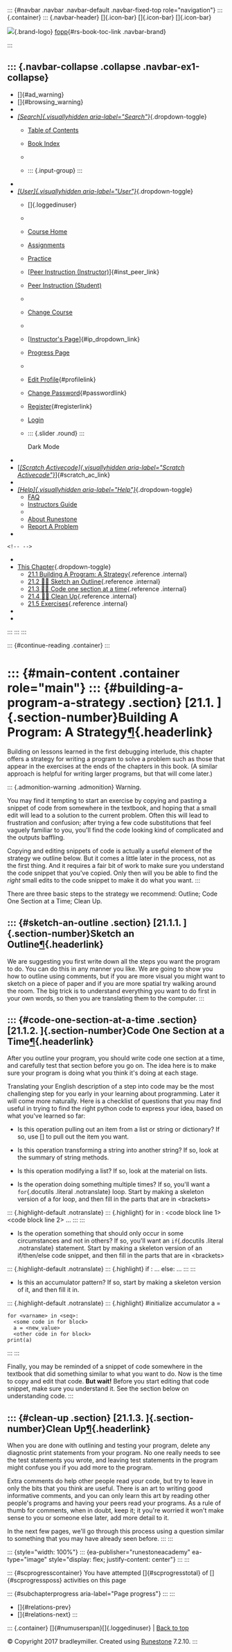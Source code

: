 ::: {#navbar .navbar .navbar-default .navbar-fixed-top role="navigation"}
::: {.container}
::: {.navbar-header}
[]{.icon-bar} []{.icon-bar} []{.icon-bar}

<div>

[![](../_static/img/RAIcon.png)](/runestone/default/user/login){.brand-logo}
[fopp](../index.html){#rs-book-toc-link .navbar-brand}

</div>
:::

::: {.navbar-collapse .collapse .navbar-ex1-collapse}
-   
-   []{#ad_warning}
-   []{#browsing_warning}
-   
-   [*[Search]{.visuallyhidden
    aria-label="Search"}*](#){.dropdown-toggle}
    -   [Table of Contents](../index.html)

    -   [Book Index](../genindex.html)

    -   

    -   ::: {.input-group}
        :::
-   
-   [*[User]{.visuallyhidden aria-label="User"}*](#){.dropdown-toggle}
    -   []{.loggedinuser}

    -   

    -   [Course Home](/ns/course/index)

    -   [Assignments](/assignment/student/chooseAssignment)

    -   [Practice](/runestone/assignments/practice)

    -   [[Peer Instruction
        (Instructor)](/runestone/peer/instructor.html)]{#inst_peer_link}

    -   [Peer Instruction (Student)](/runestone/peer/student.html)

    -   

    -   [Change Course](/runestone/default/courses)

    -   

    -   [[Instructor\'s
        Page](/runestone/admin/index)]{#ip_dropdown_link}

    -   [Progress Page](/runestone/dashboard/studentreport)

    -   

    -   [Edit Profile](/runestone/default/user/profile){#profilelink}

    -   [Change
        Password](/runestone/default/user/change_password){#passwordlink}

    -   [Register](/runestone/default/user/register){#registerlink}

    -   [Login](#)

    -   ::: {.slider .round}
        :::

        Dark Mode
-   
-   [[*[Scratch Activecode]{.visuallyhidden
    aria-label="Scratch Activecode"}*](javascript:runestoneComponents.popupScratchAC())]{#scratch_ac_link}
-   
-   [*[Help]{.visuallyhidden aria-label="Help"}*](#){.dropdown-toggle}
    -   [FAQ](http://runestoneinteractive.org/pages/faq.html)
    -   [Instructors Guide](https://guide.runestone.academy)
    -   
    -   [About Runestone](http://runestoneinteractive.org)
    -   [Report A
        Problem](/runestone/default/reportabug?course=fopp&page=TheStrategy)
-   

```{=html}
<!-- -->
```
-   
-   [This Chapter](../index.html){.dropdown-toggle}
    -   [21.1 Building A Program: A
        Strategy](TheStrategy.html){.reference .internal}
    -   [21.2 👩‍💻 Sketch an Outline](WPSketchanOutline.html){.reference
        .internal}
    -   [21.3 👩‍💻 Code one section at a
        time](WPCodeSectionataTime.html){.reference .internal}
    -   [21.4 👩‍💻 Clean Up](WPCleanCode.html){.reference .internal}
    -   [21.5 Exercises](Exercises.html){.reference .internal}
-   
-   
:::
:::
:::

::: {#continue-reading .container}
:::

::: {#main-content .container role="main"}
::: {#building-a-program-a-strategy .section}
[21.1. ]{.section-number}Building A Program: A Strategy[¶](#building-a-program-a-strategy "Permalink to this heading"){.headerlink}
===================================================================================================================================

Building on lessons learned in the first debugging interlude, this
chapter offers a strategy for writing a program to solve a problem such
as those that appear in the exercises at the ends of the chapters in
this book. (A similar approach is helpful for writing larger programs,
but that will come later.)

::: {.admonition-warning .admonition}
Warning.

You may find it tempting to start an exercise by copying and pasting a
snippet of code from somewhere in the textbook, and hoping that a small
edit will lead to a solution to the current problem. Often this will
lead to frustration and confusion; after trying a few code substitutions
that feel vaguely familiar to you, you'll find the code looking kind of
complicated and the outputs baffling.

Copying and editing snippets of code is actually a useful element of the
strategy we outline below. But it comes a little later in the process,
not as the first thing. And it requires a fair bit of work to make sure
you understand the code snippet that you've copied. Only then will you
be able to find the *right* small edits to the code snippet to make it
do what you want.
:::

There are three basic steps to the strategy we recommend: Outline; Code
One Section at a Time; Clean Up.

::: {#sketch-an-outline .section}
[21.1.1. ]{.section-number}Sketch an Outline[¶](#sketch-an-outline "Permalink to this heading"){.headerlink}
------------------------------------------------------------------------------------------------------------

We are suggesting you first write down all the steps you want the
program to do. You can do this in any manner you like. We are going to
show you how to outline using comments, but if you are more visual you
might want to sketch on a piece of paper and if you are more spatial try
walking around the room. The big trick is to understand everything you
want to do first in your own words, so then you are translating them to
the computer.
:::

::: {#code-one-section-at-a-time .section}
[21.1.2. ]{.section-number}Code One Section at a Time[¶](#code-one-section-at-a-time "Permalink to this heading"){.headerlink}
------------------------------------------------------------------------------------------------------------------------------

After you outline your program, you should write code one section at a
time, and carefully test that section before you go on. The idea here is
to make sure your program is doing what you think it's doing at each
stage.

Translating your English description of a step into code may be the most
challenging step for you early in your learning about programming. Later
it will come more naturally. Here is a checklist of questions that you
may find useful in trying to find the right python code to express your
idea, based on what you've learned so far:

-   Is this operation pulling out an item from a list or string or
    dictionary? If so, use \[\] to pull out the item you want.

-   Is this operation transforming a string into another string? If so,
    look at the summary of string methods.

-   Is this operation modifying a list? If so, look at the material on
    lists.

-   Is the operation doing something multiple times? If so, you'll want
    a `for`{.docutils .literal .notranslate} loop. Start by making a
    skeleton version of a for loop, and then fill in the parts that are
    in \<brackets\>

::: {.highlight-default .notranslate}
::: {.highlight}
    for <varname> in <seq>:
                    <code block line 1>
                    <code block line 2>
                    ...
:::
:::

-   Is the operation something that should only occur in some
    circumstances and not in others? If so, you'll want an
    `if`{.docutils .literal .notranslate} statement. Start by making a
    skeleton version of an if/then/else code snippet, and then fill in
    the parts that are in \<brackets\>

::: {.highlight-default .notranslate}
::: {.highlight}
    if <boolean exp>:
      <if block here>
      ...
    else:
      <else block here>
      ...
:::
:::

-   Is this an accumulator pattern? If so, start by making a skeleton
    version of it, and then fill it in.

::: {.highlight-default .notranslate}
::: {.highlight}
    #initialize accumulator
    a = <initial value>

    for <varname> in <seq>:
      <some code in for block>
      a = <new_value>
      <other code in for block>
    print(a)
:::
:::

Finally, you may be reminded of a snippet of code somewhere in the
textbook that did something similar to what you want to do. Now is the
time to copy and edit that code. **But wait!** Before you start editing
that code snippet, make sure you understand it. See the section below on
understanding code.
:::

::: {#clean-up .section}
[21.1.3. ]{.section-number}Clean Up[¶](#clean-up "Permalink to this heading"){.headerlink}
------------------------------------------------------------------------------------------

When you are done with outlining and testing your program, delete any
diagnostic print statements from your program. No one really needs to
see the test statements you wrote, and leaving test statements in the
program might confuse you if you add more to the program.

Extra comments do help other people read your code, but try to leave in
only the bits that you think are useful. There is an art to writing good
informative comments, and you can only learn this art by reading other
people's programs and having your peers read your programs. As a rule of
thumb for comments, when in doubt, keep it; it you're worried it won't
make sense to you or someone else later, add more detail to it.

In the next few pages, we'll go through this process using a question
similar to something that you may have already seen before.
:::
:::

::: {style="width: 100%"}
::: {ea-publisher="runestoneacademy" ea-type="image" style="display: flex; justify-content: center"}
:::
:::

::: {#scprogresscontainer}
You have attempted []{#scprogresstotal} of []{#scprogressposs}
activities on this page

::: {#subchapterprogress aria-label="Page progress"}
:::
:::

-   [[](toctree.html)]{#relations-prev}
-   [[](WPSketchanOutline.html)]{#relations-next}
:::

::: {.container}
[]{#numuserspan}[]{.loggedinuser} \| [Back to top](#)

© Copyright 2017 bradleymiller. Created using
[Runestone](http://runestoneinteractive.org/) 7.2.10.
:::
